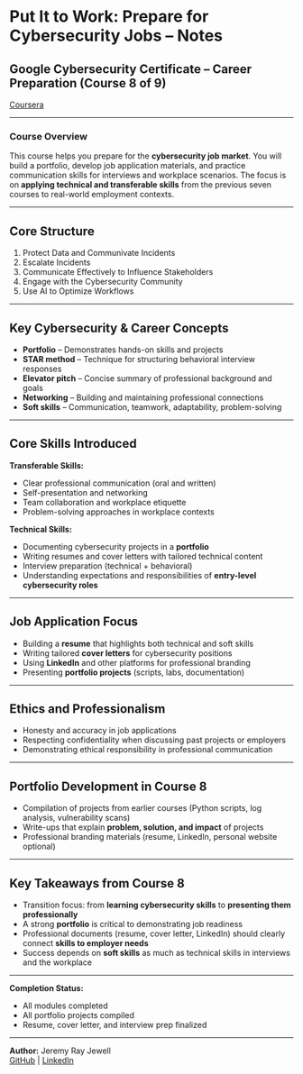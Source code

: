 # Put It to Work: Prepare for Cybersecurity Jobs – Notes  

## Google Cybersecurity Certificate – Career Preparation (Course 8 of 9)  

[Coursera](https://www.coursera.org/learn/prepare-for-cybersecurity-jobs/home/welcome)

---

### **Course Overview**  
This course helps you prepare for the **cybersecurity job market**. You will build a portfolio, develop job application materials, and practice communication skills for interviews and workplace scenarios. The focus is on **applying technical and transferable skills** from the previous seven courses to real-world employment contexts.  

---

## Core Structure  
1. Protect Data and Communivate Incidents
2. Escalate Incidents 
3. Communicate Effectively to Influence Stakeholders  
4. Engage with the Cybersecurity Community
5. Use AI to Optimize Workflows 

---

## Key Cybersecurity & Career Concepts  
- **Portfolio** – Demonstrates hands-on skills and projects  
- **STAR method** – Technique for structuring behavioral interview responses  
- **Elevator pitch** – Concise summary of professional background and goals  
- **Networking** – Building and maintaining professional connections  
- **Soft skills** – Communication, teamwork, adaptability, problem-solving  

---

## Core Skills Introduced  

**Transferable Skills:**  
- Clear professional communication (oral and written)  
- Self-presentation and networking  
- Team collaboration and workplace etiquette  
- Problem-solving approaches in workplace contexts  

**Technical Skills:**  
- Documenting cybersecurity projects in a **portfolio**  
- Writing resumes and cover letters with tailored technical content  
- Interview preparation (technical + behavioral)  
- Understanding expectations and responsibilities of **entry-level cybersecurity roles**  

---

## Job Application Focus  
- Building a **resume** that highlights both technical and soft skills  
- Writing tailored **cover letters** for cybersecurity positions  
- Using **LinkedIn** and other platforms for professional branding  
- Presenting **portfolio projects** (scripts, labs, documentation)  

---

## Ethics and Professionalism  
- Honesty and accuracy in job applications  
- Respecting confidentiality when discussing past projects or employers  
- Demonstrating ethical responsibility in professional communication  

---

## Portfolio Development in Course 8  
- Compilation of projects from earlier courses (Python scripts, log analysis, vulnerability scans)  
- Write-ups that explain **problem, solution, and impact** of projects  
- Professional branding materials (resume, LinkedIn, personal website optional)  

---

## Key Takeaways from Course 8  
- Transition focus: from **learning cybersecurity skills** to **presenting them professionally**  
- A strong **portfolio** is critical to demonstrating job readiness  
- Professional documents (resume, cover letter, LinkedIn) should clearly connect **skills to employer needs**  
- Success depends on **soft skills** as much as technical skills in interviews and the workplace  

---

**Completion Status:**  
- All modules completed  
- All portfolio projects compiled  
- Resume, cover letter, and interview prep finalized  

---

**Author:** Jeremy Ray Jewell  
[GitHub](https://github.com/jeremyrayjewell) | [LinkedIn](https://www.linkedin.com/in/jeremyrayjewell)
